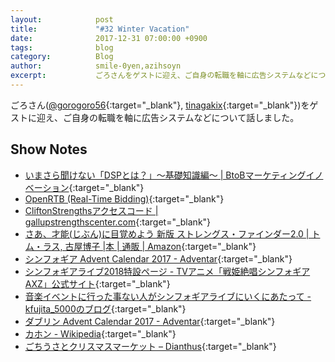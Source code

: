 ```yaml
---
layout:            post
title:             "#32 Winter Vacation"
date:              2017-12-31 07:00:00 +0900
tags:              blog
category:          Blog
author:            smile-0yen,azihsoyn
excerpt:           ごろさんをゲストに迎え、ご自身の転職を軸に広告システムなどについて話しました。
---
```

ごろさん([@gorogoro56](https://twitter.com/gorogoro56){:target="_blank"}, [tinagakix](http://tinagakix.hatenablog.com/){:target="_blank"})をゲストに迎え、ご自身の転職を軸に広告システムなどについて話しました。

## Show Notes
- [いまさら聞けない「DSPとは？」～基礎知識編～ \| BtoBマーケティングイノベーション](https://www.innovation.co.jp/b2blog/dsp/){:target="_blank"}
- [OpenRTB \(Real\-Time Bidding\)](https://www.iab.com/guidelines/real-time-bidding-rtb-project/){:target="_blank"}
- [CliftonStrengthsアクセスコード \| gallupstrengthscenter\.com](https://www.gallupstrengthscenter.com/Purchase/ja-JP/Index/?utm_source=En_US&utm_medium=Ad&utm_campaign=SF1SiteAd){:target="_blank"}
- [さあ、才能\(じぶん\)に目覚めよう 新版 ストレングス・ファインダー2\.0 \| トム・ラス, 古屋博子 \|本 \| 通販 \| Amazon](https://www.amazon.co.jp/%E3%81%95%E3%81%82%E3%80%81%E6%89%8D%E8%83%BD-%E3%81%98%E3%81%B6%E3%82%93-%E3%81%AB%E7%9B%AE%E8%A6%9A%E3%82%81%E3%82%88%E3%81%86-%E6%96%B0%E7%89%88-%E3%82%B9%E3%83%88%E3%83%AC%E3%83%B3%E3%82%B0%E3%82%B9%E3%83%BB%E3%83%95%E3%82%A1%E3%82%A4%E3%83%B3%E3%83%80%E3%83%BC2-0/dp/4532321433/ref=sr_1_1?ie=UTF8&qid=1514497165&sr=8-1&keywords=%E3%81%95%E3%81%81%E6%89%8D%E8%83%BD%E3%81%AB%E7%9B%AE%E8%A6%9A%E3%82%81%E3%82%88%E3%81%86){:target="_blank"}
- [シンフォギア Advent Calendar 2017 \- Adventar](https://adventar.org/calendars/2568){:target="_blank"}
- [シンフォギアライブ2018特設ページ \- TVアニメ「戦姫絶唱シンフォギアAXZ」公式サイト](http://www.symphogear-axz.com/live2018/){:target="_blank"}
- [音楽イベントに行った事ない人がシンフォギアライブにいくにあたって \- kfujita\_5000のブログ](http://kfujita-5000.hatenablog.com/entry/2017/12/18/235809){:target="_blank"}
- [ダブリン Advent Calendar 2017 \- Adventar](https://adventar.org/calendars/2589){:target="_blank"}
- [カホン \- Wikipedia](https://ja.wikipedia.org/wiki/%E3%82%AB%E3%83%9B%E3%83%B3){:target="_blank"}
- [ごちうさとクリスマスマーケット – Dianthus](http://www.dianthus.org/ja/%e7%ac%ac11%e7%be%bd-%e5%b0%91%e5%a5%b3%e3%81%af%e8%b5%a4%e3%81%84%e5%a4%96%e5%a5%97%e3%82%92%e7%ba%8f%e3%81%84%e3%82%a6%e3%82%b5%e3%82%ae%e3%82%92%e9%a7%86%e3%82%8a%e3%81%a6%e8%81%96%e5%a4%9c){:target="_blank"}
